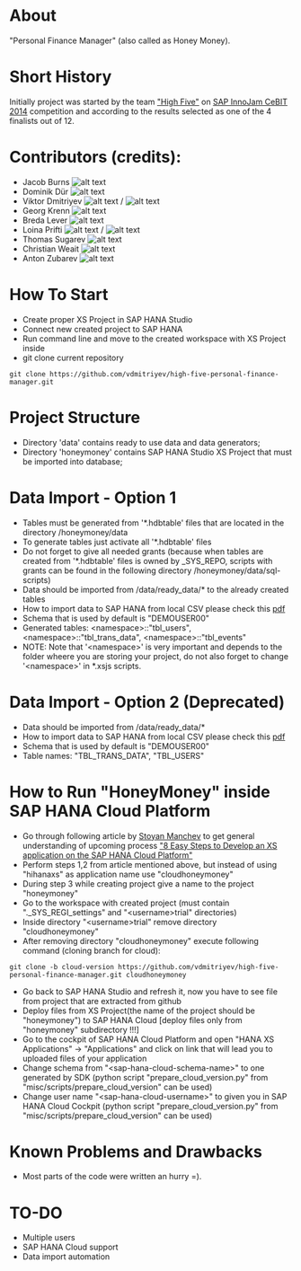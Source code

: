About
=====
"Personal Finance Manager" (also called as Honey Money).

Short History
=============
Initially project was started by the team ["High Five"](http://wiki.scn.sap.com/wiki/display/events/Team+05+-+The+New+Bank+1) on [SAP InnoJam CeBIT 2014](http://wiki.scn.sap.com/wiki/display/events/SAP+InnoJam+CeBIT+2014) competition and according to the results selected as one of the 4 finalists out of 12.

Contributors (credits):
======================
* Jacob Burns ![alt text](https://raw.github.com/vdmitriyev/high-five-personal-finance-manager/master/misc/country-flags/gb.png "Great Britain")
* Dominik Dür ![alt text](https://raw.github.com/vdmitriyev/high-five-personal-finance-manager/master/misc/country-flags/li.png "Liechtenstein")
* Viktor Dmitriyev ![alt text](https://raw.github.com/vdmitriyev/high-five-personal-finance-manager/master/misc/country-flags/de.png "Germany") / ![alt text](https://raw.github.com/vdmitriyev/high-five-personal-finance-manager/master/misc/country-flags/kz.png "Kazakhstan")
* Georg Krenn ![alt text](https://raw.github.com/vdmitriyev/high-five-personal-finance-manager/master/misc/country-flags/at.png "Kazakhstan")
* Breda Lever ![alt text](https://raw.github.com/vdmitriyev/high-five-personal-finance-manager/master/misc/country-flags/si.png "Slovenia")
* Loina Prifti ![alt text](https://raw.github.com/vdmitriyev/high-five-personal-finance-manager/master/misc/country-flags/de.png "Germany") / ![alt text](https://raw.github.com/vdmitriyev/high-five-personal-finance-manager/master/misc/country-flags/al.png "Alabania")
* Thomas Sugarev ![alt text](https://raw.github.com/vdmitriyev/high-five-personal-finance-manager/master/misc/country-flags/gb.png "Great Britain")
* Christian Weait ![alt text](https://raw.github.com/vdmitriyev/high-five-personal-finance-manager/master/misc/country-flags/dk.png "Denmark")
* Anton Zubarev ![alt text](https://raw.github.com/vdmitriyev/high-five-personal-finance-manager/master/misc/country-flags/ru.png "Russia")

How To Start
============
* Create proper XS Project in SAP HANA Studio
* Connect new created project to SAP HANA
* Run command line and move to the created workspace with XS Project inside
* git clone current repository
```
git clone https://github.com/vdmitriyev/high-five-personal-finance-manager.git
```

Project Structure
=================
* Directory 'data' contains ready to use data and data generators;
* Directory 'honeymoney' contains SAP HANA Studio XS Project that must be imported into database;

Data Import - Option 1
===================================
* Tables must be generated from '*.hdbtable' files that are located in the directory /honeymoney/data
* To generate tables just activate all '*.hdbtable' files
* Do not forget to give all needed grants (because when tables are created from '*.hdbtable' files is owned by _SYS_REPO, scripts with grants can be found in the following directory /honeymoney/data/sql-scripts)
* Data should be imported from /data/ready_data/* to the already created tables
* How to import data to SAP HANA from local CSV please check this [pdf](https://github.com/vdmitriyev/saphana-demos-bi2course-vlba/blob/master/demo-import-csv-data/import-csv-data.pdf)
* Schema that is used by default is "DEMOUSER00"
* Generated tables: &lt;namespace&gt;::"tbl_users", &lt;namespace&gt;::"tbl_trans_data", &lt;namespace&gt;::"tbl_events"
* NOTE: Note that '&lt;namespace&gt;' is very important and depends to the folder wheere you are storing your project, do not also forget to change '&lt;namespace&gt;' in *.xsjs scripts.

Data Import - Option 2 (Deprecated)
===================================
* Data should be imported from /data/ready_data/*
* How to import data to SAP HANA from local CSV please check this [pdf](https://github.com/vdmitriyev/saphana-demos-bi2course-vlba/blob/master/demo-import-csv-data/import-csv-data.pdf)
* Schema that is used by default is "DEMOUSER00"
* Table names: "TBL_TRANS_DATA", "TBL_USERS"

How to Run "HoneyMoney" inside SAP HANA Cloud Platform
======================================================
* Go through following article by [Stoyan Manchev](http://scn.sap.com/people/stoyan.manchev) to get general understanding of upcoming process ["8 Easy Steps to Develop an XS application on the SAP HANA Cloud Platform"](http://scn.sap.com/community/developer-center/cloud-platform/blog/2013/10/17/8-easy-steps-to-develop-an-xs-application-on-the-sap-hana-cloud-platform#start=100)
* Perform steps 1,2 from article mentioned above, but instead of using "hihanaxs" as application name use "cloudhoneymoney"
* During step 3 while creating project give a name to the project "honeymoney"
* Go to the workspace with created project (must contain "._SYS_REGI_settings" and "&lt;username&gt;trial" directories)
* Inside directory "&lt;username&gt;trial" remove directory "cloudhoneymoney"
* After removing directory "cloudhoneymoney" execute following command (cloning branch for cloud):
```
git clone -b cloud-version https://github.com/vdmitriyev/high-five-personal-finance-manager.git cloudhoneymoney
```
* Go back to SAP HANA Studio and refresh it, now you have to see file from project that are extracted from github
* Deploy files from XS Project(the name of the project should be "honeymoney") to SAP HANA Cloud [deploy files only from "honeymoney" subdirectory !!!]
* Go to the cockpit of SAP HANA Cloud Platform and open "HANA XS Applications" -&gt; "Applications"  and click on link that will lead you to uploaded files of your application
* Change schema from "&lt;sap-hana-cloud-schema-name&gt;" to one generated by SDK (python script "prepare_cloud_version.py" from "misc/scripts/prepare_cloud_version" can be used)
* Change user name "&lt;sap-hana-cloud-username&gt;" to given you in SAP HANA Cloud Cockpit (python script "prepare_cloud_version.py" from "misc/scripts/prepare_cloud_version" can be used)

Known Problems and Drawbacks
============================
* Most parts of the code were written an hurry =).

TO-DO
============================
* Multiple users
* SAP HANA Cloud support
* Data import automation

